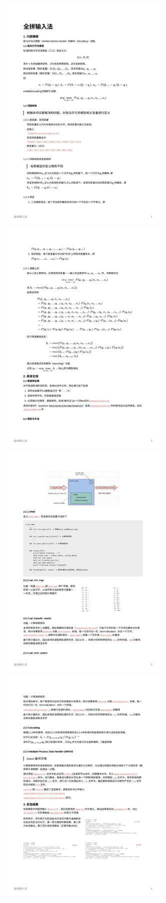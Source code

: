 ![avatar](https://github.com/RichardS0268/Introduction-to-AI/blob/main/Search/Hidden_Markov_Model(HMM)/IM/img/0001.jpg)
![avatar](https://github.com/RichardS0268/Introduction-to-AI/blob/main/Search/Hidden_Markov_Model(HMM)/IM/img/0002.jpg)
![avatar](https://github.com/RichardS0268/Introduction-to-AI/blob/main/Search/Hidden_Markov_Model(HMM)/IM/img/0003.jpg)
![avatar](https://github.com/RichardS0268/Introduction-to-AI/blob/main/Search/Hidden_Markov_Model(HMM)/IM/img/0004.jpg)
